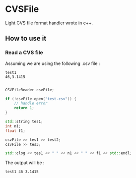 # CVSFile

Light CVS file format handler wrote in c++.

## How to use it

### Read a CVS file

Assuming we are using the following .csv file :

```csv
test1
46,3.1415
```

```c++

CSVFileReader csvFile;

if (!csvFile.open("test.csv")) {
	// handle error
	return 1;
}

std::string tes1;
int n1;
float f1;

csvFile >> tes1 >> test2;
csvFile >> tes3;

std::clog << tes1 << " " << n1 << " " << f1 << std::endl;
```

The output will be :
```
test1 46 3.1415
```
